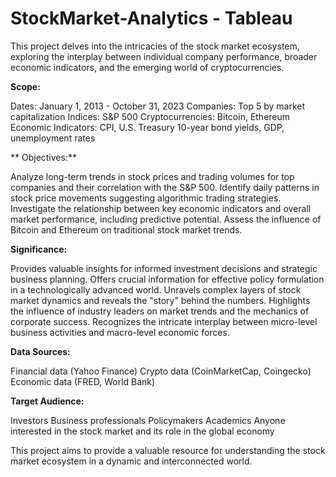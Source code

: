 # StockMarket-Analytics - Tableau

This project delves into the intricacies of the stock market ecosystem, exploring the interplay between individual company performance, broader economic indicators, and the emerging world of cryptocurrencies.

 **Scope:**

Dates: January 1, 2013 - October 31, 2023
Companies: Top 5 by market capitalization
Indices: S&P 500
Cryptocurrencies: Bitcoin, Ethereum
Economic Indicators: CPI, U.S. Treasury 10-year bond yields, GDP, unemployment rates

** Objectives:**
 
Analyze long-term trends in stock prices and trading volumes for top companies and their correlation with the S&P 500.
Identify daily patterns in stock price movements suggesting algorithmic trading strategies.
Investigate the relationship between key economic indicators and overall market performance, including predictive potential.
Assess the influence of Bitcoin and Ethereum on traditional stock market trends.

 **Significance:**

Provides valuable insights for informed investment decisions and strategic business planning.
Offers crucial information for effective policy formulation in a technologically advanced world.
Unravels complex layers of stock market dynamics and reveals the "story" behind the numbers.
Highlights the influence of industry leaders on market trends and the mechanics of corporate success.
Recognizes the intricate interplay between micro-level business activities and macro-level economic forces.

 **Data Sources:**

Financial data  (Yahoo Finance)
Crypto data (CoinMarketCap, Coingecko)
Economic data (FRED, World Bank)

 
 **Target Audience:**

Investors
Business professionals
Policymakers
Academics
Anyone interested in the stock market and its role in the global economy

 
 This project aims to provide a valuable resource for understanding the stock market ecosystem in a dynamic and interconnected world.
